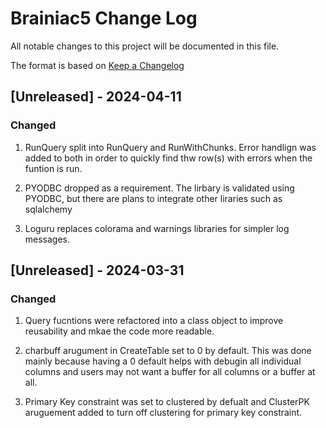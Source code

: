 
# Brainiac5 Change Log
All notable changes to this project will be documented in this file.
 
The format is based on [Keep a Changelog](http://keepachangelog.com/)
 
## [Unreleased] - 2024-04-11
 
### Changed
  1. RunQuery split into RunQuery and RunWithChunks.  Error handlign was added to both in order to quickly find thw row(s) with errors when the funtion is run.

  2. PYODBC dropped as a requirement.  The lirbary is validated using PYODBC, but there are plans to integrate other liraries such as sqlalchemy

  3. Loguru replaces colorama and warnings libraries for simpler log messages.
 
## [Unreleased] - 2024-03-31
 
### Changed
  1. Query fucntions were refactored into a class object to improve reusability and mkae the code more readable.

  2. charbuff arugument in CreateTable set to 0 by default. This was done mainly because having a 0 default helps with debugin all individual columns and users may not want a buffer for all columns or a buffer at all.

  3. Primary Key constraint was set to clustered by defualt and ClusterPK aruguement added to turn off clustering for primary key constraint.